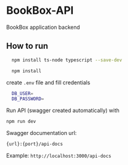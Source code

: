 # BookBox-API

BookBox application backend

## How to run
```bash
  npm install ts-node typescript --save-dev
```

```bash
  npm install
```

create ```.env``` file and fill credentials
```bash
  DB_USER=  
  DB_PASSWORD=
```

Run API (swagger created automatically) with
```bash
npm run dev
```

Swagger documentation url:
```bash 
{url}:{port}/api-docs
```
Example: ```http://localhost:3000/api-docs```